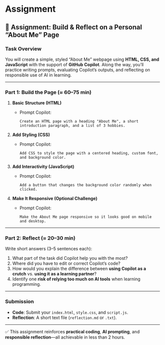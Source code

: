 # Assignment

## 📝 Assignment: Build & Reflect on a Personal “About Me” Page

### **Task Overview**

You will create a simple, styled “About Me” webpage using **HTML, CSS, and JavaScript** with the support of **GitHub Copilot**. Along the way, you’ll practice writing prompts, evaluating Copilot’s outputs, and reflecting on responsible use of AI in learning.

---

### **Part 1: Build the Page (≈ 60–75 min)**

1. **Basic Structure (HTML)**

   * Prompt Copilot:

     ```
     Create an HTML page with a heading "About Me", a short introduction paragraph, and a list of 3 hobbies.
     ```

2. **Add Styling (CSS)**

   * Prompt Copilot:

     ```
     Add CSS to style the page with a centered heading, custom font, and background color.
     ```

3. **Add Interactivity (JavaScript)**

   * Prompt Copilot:

     ```
     Add a button that changes the background color randomly when clicked.
     ```

4. **Make It Responsive (Optional Challenge)**

   * Prompt Copilot:

     ```
     Make the About Me page responsive so it looks good on mobile and desktop.
     ```

---

### **Part 2: Reflect (≈ 20–30 min)**

Write short answers (3–5 sentences each):

1. What part of the task did Copilot help you with the most?
2. Where did you have to edit or correct Copilot’s code?
3. How would you explain the difference between **using Copilot as a crutch** vs. **using it as a learning partner**?
4. Identify one **risk of relying too much on AI tools** when learning programming.

---

### **Submission**

* **Code**: Submit your `index.html`, `style.css`, and `script.js`.
* **Reflection**: A short text file (`reflection.md` or `.txt`).

---

✅ This assignment reinforces **practical coding**, **AI prompting**, and **responsible reflection**—all achievable in less than 2 hours.

